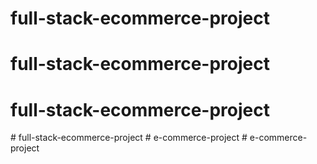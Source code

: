 # full-stack-ecommerce-project
# full-stack-ecommerce-project
# full-stack-ecommerce-project
#   f u l l - s t a c k - e c o m m e r c e - p r o j e c t  
 #   e - c o m m e r c e - p r o j e c t  
 #   e - c o m m e r c e - p r o j e c t  
 